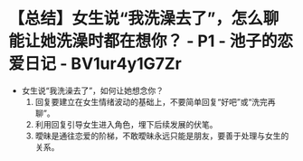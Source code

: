 # 【总结】女生说“我洗澡去了”，怎么聊能让她洗澡时都在想你？ - P1 - 池子的恋爱日记 - BV1ur4y1G7Zr

-   女生说“我洗澡去了”，如何让她想念你？ 
    1.  回复要建立在女生情绪波动的基础上，不要简单回复“好吧”或“洗完再聊”。
    2.  利用回复引导女生进入角色，埋下后续发展的伏笔。
    3.  曖昧是通往恋爱的阶梯，不敢曖昧永远只能是朋友，要善于处理与女生的关系。